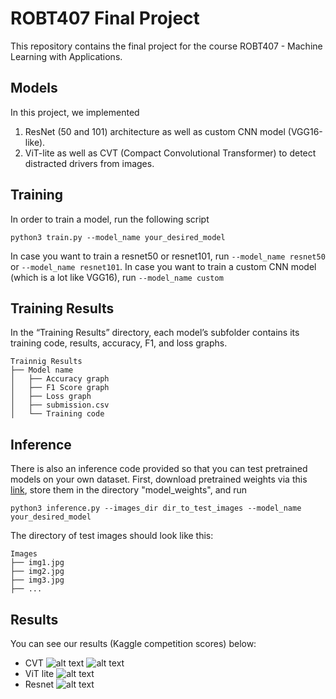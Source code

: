 # ROBT407 Final Project
This repository contains the final project for the course ROBT407 - Machine Learning with Applications.

## Models
In this project, we implemented
1. ResNet (50 and 101) architecture as well as custom CNN model (VGG16-like).
2. ViT-lite as well as CVT (Compact Convolutional Transformer) to detect distracted drivers from images.

## Training
In order to train a model, run the following script
```
python3 train.py --model_name your_desired_model
```
In case you want to train a resnet50 or resnet101, run `--model_name resnet50` or `--model_name resnet101`. In case you want to train a custom CNN model (which is a lot like VGG16), run `--model_name custom`

## Training Results
In the “Training Results” directory, each model’s subfolder contains its training code, results, accuracy, F1, and loss graphs.
```
Trainnig Results
├── Model name
│   ├── Accuracy graph
│   ├── F1 Score graph
│   ├── Loss graph
│   ├── submission.csv
│   └── Training code
```

## Inference
There is also an inference code provided so that you can test pretrained models on your own dataset. First, download pretrained weights via this [link](https://drive.google.com/drive/folders/1Tcb2s1_tBHjh2VSAn2qgDPl_a0bnjBSk?usp=sharing), store them in the directory "model_weights", and run
```
python3 inference.py --images_dir dir_to_test_images --model_name your_desired_model
```
The directory of test images should look like this:
```
Images
├── img1.jpg
├── img2.jpg
├── img3.jpg
├── ...
```

## Results
You can see our results (Kaggle competition scores) below:
- CVT
![alt text](https://drive.google.com/uc?export=view&id=12sTzy9kmr7NOcLmEINFNRg1RtW45rcMa)
![alt text](https://drive.google.com/uc?export=view&id=1qdhF4AhaF3M9sVQ4qr8B9L76YBs2c2QX)
- ViT lite
![alt text](https://drive.google.com/uc?export=view&id=1BbQXw20cGIOn1fl0J0DTmweziigaOdFd)
- Resnet
![alt text](https://drive.google.com/uc?export=view&id=1Vzf9W-tlJRn5dZdaR9gNQ397mJQAgdgX)

